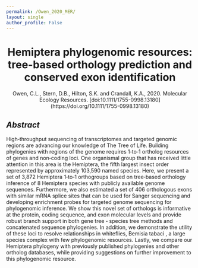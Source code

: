```yaml
---
permalink: /Owen_2020_MER/
layout: single
author_profile: False
---
```


<H1 align="center">Hemiptera phylogenomic resources: tree-based orthology prediction and conserved exon identification</H1>
<p align="center">Owen, C.L., Stern, D.B., Hilton, S.K. and Crandall, K.A., 2020. Molecular Ecology Resources. [doi:10.1111/1755-0998.13180](https://doi.org/10.1111/1755-0998.13180)</p>

## *Abstract*  
High‐throughput sequencing of transcriptomes and targeted genomic regions are advancing our knowledge of The Tree of Life. Building phylogenies with regions of the genome requires 1‐to‐1 ortholog resources of genes and non‐coding loci. One organismal group that has received little attention in this area is the Hemiptera, the fifth largest insect order represented by approximately 103,590 named species. Here, we present a set of 3,872 Hemiptera 1‐to‐1 orthogroups based on tree‐based orthology inference of 8 Hemiptera species with publicly available genome sequences. Furthermore, we also estimated a set of 406 orthologous exons with similar mRNA splice sites that can be used for Sanger sequencing and developing enrichment probes for targeted genome sequencing for phylogenomic inference. We show this novel set of orthologs is informative at the protein, coding sequence, and exon molecular levels and provide robust branch support in both gene tree ‐ species tree methods and concatenated sequence phylogenies. In addition, we demonstrate the utility of these loci to resolve relationships in whiteflies, Bemisia tabaci , a large species complex with few phylogenomic resources. Lastly, we compare our Hemiptera phylogeny with previously published phylogenies and other ortholog databases, while providing suggestions on further improvement to this phylogenomic resource.
